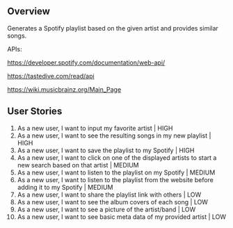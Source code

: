 ## Overview

Generates a Spotify playlist based on the given artist and provides similar songs.

APIs:

https://developer.spotify.com/documentation/web-api/

https://tastedive.com/read/api

https://wiki.musicbrainz.org/Main_Page

## User Stories

1) As a new user, I want to input my favorite artist | HIGH
2) As a new user, I want to see the resulting songs in my new playlist | HIGH
3) As a new user, I want to save the playlist to my Spotify | HIGH
4) As a new user, I want to click on one of the displayed artists to start a new search based on that artist | MEDIUM
5) As a new user, I want to listen to the playlist on my Spotify | MEDIUM
6) As a new user, I want to listen to the playlist from the website before adding it to my Spotify | MEDIUM
7) As a new user, I want to share the playlist link with others | LOW
8) As a new user, I want to see the album covers of each song | LOW
9) As a new user, I want to see a picture of the artist/band | LOW
10) As a new user, I want to see basic meta data of my provided artist | LOW
